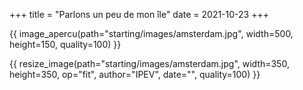 +++
title = "Parlons un peu de mon île"
date = 2021-10-23
+++

{{ image_apercu(path="starting/images/amsterdam.jpg", width=500, height=150, quality=100) }}


<!-- more -->

{{ resize_image(path="starting/images/amsterdam.jpg", width=350, height=350, op="fit", author="IPEV", date="", quality=100) }}